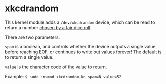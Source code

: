 xkcdrandom
==========

This kernel module adds a `/dev/xkcdrandom` device, which can be read to return a number [chosen by a fair dice roll](https://xkcd.com/221/).

There are two parameters.

`spam` is a boolean, and controls whether the device outputs a single value before reaching EOF, or continues to write out values forever! The default is to return a single value.

`value` is the character code of the value to return.

Example: `$ sudo insmod xkcdrandom.ko spam=N value=52`

